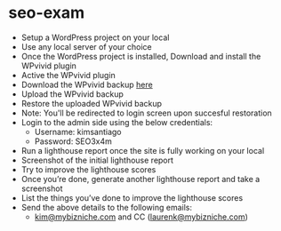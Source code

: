 # seo-exam

- Setup a WordPress project on your local
- Use any local server of your choice
- Once the WordPress project is installed, Download and install the WPvivid plugin
- Active the WPvivid plugin
- Download the WPvivid backup [here](https://drive.google.com/file/d/1siqOxLeT7Q8ONofHsxiERZwOLM5Tnkiw/view?usp=sharing)
- Upload the WPvivid backup
- Restore the uploaded WPvivid backup
- Note: You'll be redirected to login screen upon succesful restoration
- Login to the admin side using the below credentials:
  - Username: kimsantiago
  - Password: SEO3x4m
- Run a lighthouse report once the site is fully working on your local
- Screenshot of the initial lighthouse report
- Try to improve the lighthouse scores
- Once you’re done, generate another lighthouse report and take a screenshot
- List the things you’ve done to improve the lighthouse scores
- Send the above details to the following emails:
  - kim@mybizniche.com and CC (laurenk@mybizniche.com)
